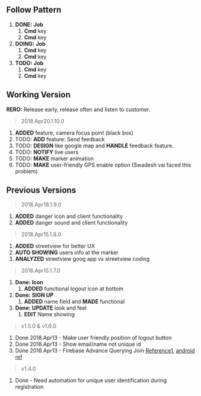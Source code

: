 Follow Pattern
--------------
1. **DONE:** **Job**
   1. **Cmd** key
   2. **Cmd** key
2. **DOING:** **Job**
   1. **Cmd** key
   2. **Cmd** key
3. **TODO:** **Job**
   1. **Cmd** key
   2. **Cmd** key

Working Version
---------------
**RERO:** Release early, release often and listen to customer.

> 2018.Apr20.1.10.0
1. **ADDED** feature, camera focus point (black box)
2. TODO: **ADD** feature: Send feedback
3. TODO: **DESIGN** like google map and **HANDLE** feedback feature. 
4. TODO: **NOTIFY** live users 
5. TODO: **MAKE** marker animation
6. TODO: **MAKE** user-friendly GPS enable option (Swadesh vai faced this problem)

Previous Versions
-----------------
> 2018.Apr18.1.9.0
1. **ADDED** danger icon and client functionality
2. **ADDED** danger sound and client functionality

> 2018.Apr15.1.8.0
1. **ADDED** streetview for better UX 
2. **AUTO SHOWING** users info at the marker 
3. **ANALYZED** streetview goog app vs streetview coding

> 2018.Apr15.1.7.0
1. **Done:** **Icon**
   1. **ADDED** functional logout icon at bottom
1. **Done:** **SIGN UP**
   1. **ADDED** name field and **MADE** functional
2. **Done:** **UPDATE** look and feel
   1. **EDIT** Name showing

> v1.5.0 & v1.6.0
1. Done 2018.Apr13 - Make user friendly position of logout button
2. Done 2018.Apr13 - Show email/name not unique id
3. Done 2018.Apr13 - Firebase Advance Querying Join [Reference1](https://dzone.com/articles/firebase-advance-querying-join-reference), [android ref](https://stackoverflow.com/questions/41135658/how-to-perform-join-query-in-firebase)

> v1.4.0
1. Done - Need automation for unique user identification during registration